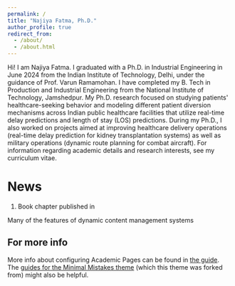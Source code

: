 ```yaml
---
permalink: /
title: "Najiya Fatma, Ph.D."
author_profile: true
redirect_from: 
  - /about/
  - /about.html
---
```


Hi! I am Najiya Fatma. I graduated with a Ph.D. in Industrial Engineering in June 2024 from the Indian Institute of Technology, Delhi, under the guidance of Prof. Varun Ramamohan. I have completed my B. Tech in Production and Industrial Engineering from the National Institute of Technology, Jamshedpur. My Ph.D. research focused on studying patients' healthcare-seeking behavior and modeling different patient diversion mechanisms across Indian public healthcare facilities that utilize real-time delay predictions and length of stay (LOS) predictions. During my Ph.D., I also worked on projects aimed at improving healthcare delivery operations (real-time delay prediction for kidney transplantation systems) as well as military operations (dynamic route planning for combat aircraft). For information regarding academic details and research interests, see my curriculum vitae.


News
======
1. Book chapter published in

Many of the features of dynamic content management systems 

For more info
------
More info about configuring Academic Pages can be found in [the guide](https://academicpages.github.io/markdown/). The [guides for the Minimal Mistakes theme](https://mmistakes.github.io/minimal-mistakes/docs/configuration/) (which this theme was forked from) might also be helpful.
